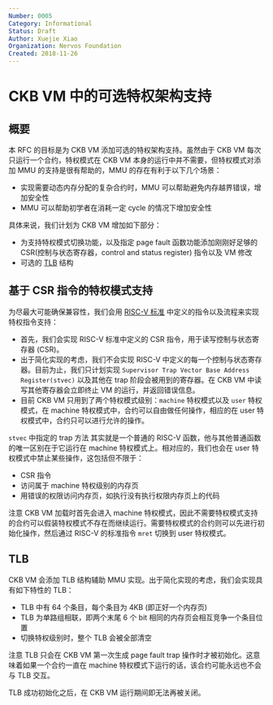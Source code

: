 ```yaml
---
Number: 0005
Category: Informational
Status: Draft
Author: Xuejie Xiao
Organization: Nervos Foundation
Created: 2018-11-26
---
```


# CKB VM 中的可选特权架构支持

## 概要

本 RFC 的目标是为 CKB VM 添加可选的特权架构支持。虽然由于 CKB VM 每次只运行一个合约，特权模式在 CKB VM 本身的运行中并不需要，但特权模式对添加 MMU 的支持是很有帮助的，MMU 的存在有利于以下几个场景：

* 实现需要动态内存分配的复杂合约时，MMU 可以帮助避免内存越界错误，增加安全性
* MMU 可以帮助初学者在消耗一定 cycle 的情况下增加安全性

具体来说，我们计划为 CKB VM 增加如下部分：

* 为支持特权模式切换功能，以及指定 page fault 函数功能添加刚刚好足够的 CSR(控制与状态寄存器，control and status register) 指令以及 VM 修改
* 可选的 [TLB](https://en.wikipedia.org/wiki/Translation_lookaside_buffer) 结构

## 基于 CSR 指令的特权模式支持

为尽最大可能确保兼容性，我们会用 [RISC-V 标准](https://riscv.org/specifications/privileged-isa/) 中定义的指令以及流程来实现特权指令支持：

* 首先，我们会实现 RISC-V 标准中定义的 CSR 指令，用于读写控制与状态寄存器 (CSR)。
* 出于简化实现的考虑，我们不会实现 RISC-V 中定义的每一个控制与状态寄存器。目前为止，我们只计划实现 `Supervisor Trap Vector Base Address Register(stvec)` 以及其他在 trap 阶段会被用到的寄存器。在 CKB VM 中读写其他寄存器会立即终止 VM 的运行，并返回错误信息。
* 目前 CKB VM 只用到了两个特权模式级别：`machine` 特权模式以及 `user` 特权模式，在 machine 特权模式中，合约可以自由做任何操作，相应的在 user 特权模式中，合约只可以进行允许的操作。

`stvec` 中指定的 trap 方法 其实就是一个普通的 RISC-V 函数，他与其他普通函数的唯一区别在于它运行在 machine 特权模式上。相对应的，我们也会在 user 特权模式中禁止某些操作，这包括但不限于：

* CSR 指令
* 访问属于 machine 特权级别的内存页
* 用错误的权限访问内存页，如执行没有执行权限内存页上的代码

注意 CKB VM 加载时首先会进入 machine 特权模式，因此不需要特权模式支持的合约可以假装特权模式不存在而继续运行。需要特权模式的合约则可以先进行初始化操作，然后通过 RISC-V 的标准指令 `mret` 切换到 user 特权模式。

## TLB

CKB VM 会添加 TLB 结构辅助 MMU 实现。出于简化实现的考虑，我们会实现具有如下特性的 TLB：

* TLB 中有 64 个条目，每个条目为 4KB (即正好一个内存页)
* TLB 为单路组相联，即两个末尾 6 个 bit 相同的内存页会相互竞争一个条目位置
* 切换特权级别时，整个 TLB 会被全部清空

注意 TLB 只会在 CKB VM 第一次生成 page fault trap 操作时才被初始化。这意味着如果一个合约一直在 machine 特权模式下运行的话，该合约可能永远也不会与 TLB 交互。

TLB 成功初始化之后，在 CKB VM 运行期间即无法再被关闭。

